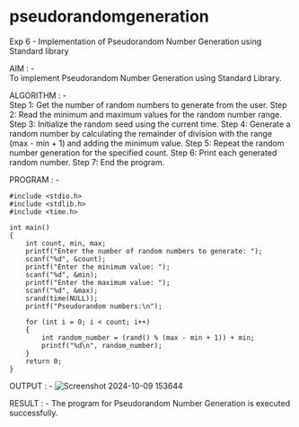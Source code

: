 # pseudorandomgeneration 
Exp 6 - Implementation of Pseudorandom Number Generation using 
Standard library 
 
AIM : -  
To implement Pseudorandom Number Generation using Standard Library. 
 
ALGORITHM : -  
Step 1: Get the number of random numbers to generate from the user. 
Step 2: Read the minimum and maximum values for the random number range. 
Step 3: Initialize the random seed using the current time. 
Step 4: Generate a random number by calculating the remainder of division with the range 
(max - min + 1) and adding the minimum value. 
Step 5: Repeat the random number generation for the specified count. 
Step 6: Print each generated random number. 
Step 7: End the program. 
 
PROGRAM : -  
```
#include <stdio.h> 
#include <stdlib.h> 
#include <time.h> 
 
int main()  
{ 
    int count, min, max; 
    printf("Enter the number of random numbers to generate: "); 
    scanf("%d", &count); 
    printf("Enter the minimum value: "); 
    scanf("%d", &min); 
    printf("Enter the maximum value: "); 
    scanf("%d", &max); 
    srand(time(NULL)); 
    printf("Pseudorandom numbers:\n"); 
     
    for (int i = 0; i < count; i++)  
    { 
        int random_number = (rand() % (max - min + 1)) + min; 
        printf("%d\n", random_number); 
    } 
    return 0; 
}
```
 
OUTPUT : - 
 ![Screenshot 2024-10-09 153644](https://github.com/user-attachments/assets/ef8cb931-91ff-4a3b-93c3-5759b3333aca)

 
 
RESULT : - 
The program for Pseudorandom Number Generation is executed successfully.
